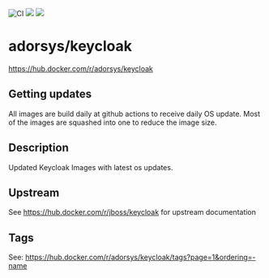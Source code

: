 ![CI](https://github.com/adorsys-containers/keycloak/workflows/CI/badge.svg?branch=master)
[![](https://img.shields.io/docker/pulls/adorsys/keycloak.svg?logo=docker)](https://hub.docker.com/r/adorsys/keycloak)
[![](https://img.shields.io/docker/stars/adorsys/keycloak.svg?logo=docker)](https://hub.docker.com/r/adorsys/keycloak)

# adorsys/keycloak

https://hub.docker.com/r/adorsys/keycloak

## Getting updates

All images are build daily at github actions to receive daily OS update. Most of the images are squashed into one to
reduce the image size.

## Description

Updated Keycloak Images with latest os updates.

## Upstream

See https://hub.docker.com/r/jboss/keycloak for upstream documentation

## Tags

See: https://hub.docker.com/r/adorsys/keycloak/tags?page=1&ordering=-name
